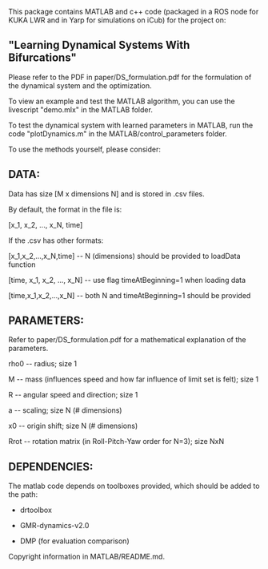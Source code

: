This package contains MATLAB and c++ code (packaged in a ROS node for KUKA LWR and in Yarp for simulations on iCub) for the project on:

## "Learning Dynamical Systems With Bifurcations"



Please refer to the PDF in paper/DS_formulation.pdf for the formulation of the dynamical system and the optimization.

To view an example and test the MATLAB algorithm, you can use the livescript "demo.mlx" in the MATLAB folder.

To test the dynamical system with learned parameters in MATLAB, run the code "plotDynamics.m" in the MATLAB/control_parameters folder.



To use the methods yourself, please consider:

## DATA:

Data has size [M x dimensions N] and is stored in .csv files.

By default, the format in the file is:

[x_1, x_2, ..., x_N, time]

If the .csv has other formats:

[x_1,x_2,...,x_N,time] -- N (dimensions) should be provided to loadData function

[time, x_1, x_2, ..., x_N] -- use flag timeAtBeginning=1 when loading data

[time,x_1,x_2,...,x_N] -- both N and timeAtBeginning=1 should be provided



## PARAMETERS:

Refer to paper/DS_formulation.pdf for a mathematical explanation of the parameters.

rho0 -- radius; size 1

M -- mass (influences speed and how far influence of limit set is felt); size 1

R -- angular speed and direction; size 1

a -- scaling; size N (# dimensions)

x0 -- origin shift; size N (# dimensions)

Rrot -- rotation matrix (in Roll-Pitch-Yaw order for N=3); size NxN



## DEPENDENCIES:

The matlab code depends on toolboxes provided, which should be added to the path:

- drtoolbox

- GMR-dynamics-v2.0

- DMP (for evaluation comparison)

Copyright information in MATLAB/README.md.

